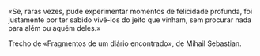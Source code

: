 «Se, raras vezes, pude experimentar momentos de felicidade profunda, foi
justamente por ter sabido vivê-los do jeito que vinham, sem procurar
nada para além ou aquém deles.» 

Trecho de «Fragmentos de um diário encontrado», de Mihail Sebastian.
